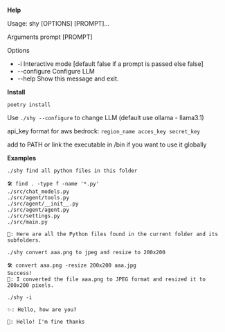 **Help**

Usage: shy [OPTIONS] [PROMPT]...

Arguments
prompt [PROMPT]

Options

- -i Interactive mode [default false if a prompt is passed else false]
- --configure Configure LLM
- --help Show this message and exit.

**Install**

`poetry install`

Use `./shy --configure` to change LLM (default use ollama - llama3.1)

api_key format for aws bedrock: `region_name acces_key secret_key`

add to PATH or link the executable in /bin if you want to use it globally

**Examples**

```
./shy find all python files in this folder

🛠️ find . -type f -name '*.py'
./src/chat_models.py
./src/agent/tools.py
./src/agent/__init__.py
./src/agent/agent.py
./src/settings.py
./src/main.py

🤖: Here are all the Python files found in the current folder and its subfolders.
```

```
./shy convert aaa.png to jpeg and resize to 200x200

🛠️ convert aaa.png -resize 200x200 aaa.jpg
Success!
🤖: I converted the file aaa.png to JPEG format and resized it to 200x200 pixels.
```

```
./shy -i

✨: Hello, how are you?

🤖: Hello! I'm fine thanks
```
